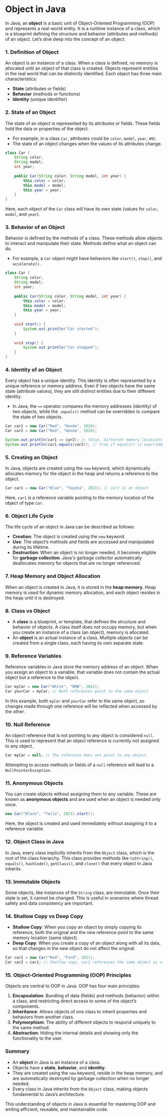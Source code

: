 # Object in Java

In Java, an **object** is a basic unit of Object-Oriented Programming (OOP) and represents a real-world entity. It is a runtime instance of a class, which is a blueprint defining the structure and behavior (attributes and methods) of an object. Let’s dive deep into the concept of an object:

### 1. **Definition of Object**
An object is an instance of a class. When a class is defined, no memory is allocated until an object of that class is created. Objects represent entities in the real world that can be distinctly identified. Each object has three main characteristics:
- **State** (attributes or fields)
- **Behavior** (methods or functions)
- **Identity** (unique identifier)

### 2. **State of an Object**
The state of an object is represented by its attributes or fields. These fields hold the data or properties of the object.
- For example, in a class `Car`, attributes could be `color`, `model`, `year`, etc.
- The state of an object changes when the values of its attributes change.

```java
class Car {
    String color;
    String model;
    int year;
    
    public Car(String color, String model, int year) {
        this.color = color;
        this.model = model;
        this.year = year;
    }
}
```

Here, each object of the `Car` class will have its own state (values for `color`, `model`, and `year`).

### 3. **Behavior of an Object**
Behavior is defined by the methods of a class. These methods allow objects to interact and manipulate their state. Methods define what an object can do.
- For example, a `Car` object might have behaviors like `start()`, `stop()`, and `accelerate()`.

```java
class Car {
    String color;
    String model;
    int year;
    
    public Car(String color, String model, int year) {
        this.color = color;
        this.model = model;
        this.year = year;
    }
    
    void start() {
        System.out.println("Car started");
    }
    
    void stop() {
        System.out.println("Car stopped");
    }
}
```

### 4. **Identity of an Object**
Every object has a unique identity. This identity is often represented by a unique reference or memory address. Even if two objects have the same state (attribute values), they are still distinct entities due to their different identity.
- In Java, the `==` operator compares the memory addresses (identity) of two objects, while the `.equals()` method can be overridden to compare the state of two objects.

```java
Car car1 = new Car("Red", "Honda", 2020);
Car car2 = new Car("Red", "Honda", 2020);

System.out.println(car1 == car2); // false, different memory locations
System.out.println(car1.equals(car2)); // true if equals() is overridden to compare state
```

### 5. **Creating an Object**
In Java, objects are created using the `new` keyword, which dynamically allocates memory for the object in the heap and returns a reference to the object.

```java
Car car1 = new Car("Blue", "Toyota", 2021); // car1 is an object
```

Here, `car1` is a reference variable pointing to the memory location of the object of type `Car`.

### 6. **Object Life Cycle**
The life cycle of an object in Java can be described as follows:
- **Creation**: The object is created using the `new` keyword.
- **Use**: The object’s methods and fields are accessed and manipulated during its lifetime.
- **Destruction**: When an object is no longer needed, it becomes eligible for **garbage collection**. Java's garbage collector automatically deallocates memory for objects that are no longer referenced.

### 7. **Heap Memory and Object Allocation**
When an object is created in Java, it is stored in the **heap memory**. Heap memory is used for dynamic memory allocation, and each object resides in the heap until it is destroyed.

### 8. **Class vs Object**
- A **class** is a blueprint, or template, that defines the structure and behavior of objects. A class itself does not occupy memory, but when you create an instance of a class (an object), memory is allocated.
- An **object** is an actual instance of a class. Multiple objects can be created from a single class, each having its own separate state.

### 9. **Reference Variables**
Reference variables in Java store the memory address of an object. When you assign an object to a variable, that variable does not contain the actual object but a reference to the object.

```java
Car myCar = new Car("White", "BMW", 2022);
Car yourCar = myCar; // Both references point to the same object
```

In this example, both `myCar` and `yourCar` refer to the same object, so changes made through one reference will be reflected when accessed by the other.

### 10. **Null Reference**
An object reference that is not pointing to any object is considered `null`. This is used to represent that an object reference is currently not assigned to any object.

```java
Car myCar = null; // The reference does not point to any object
```

Attempting to access methods or fields of a `null` reference will lead to a `NullPointerException`.

### 11. **Anonymous Objects**
You can create objects without assigning them to any variable. These are known as **anonymous objects** and are used when an object is needed only once.

```java
new Car("Black", "Tesla", 2023).start();
```

Here, the object is created and used immediately without assigning it to a reference variable.

### 12. **Object Class in Java**
In Java, every class implicitly inherits from the `Object` class, which is the root of the class hierarchy. This class provides methods like `toString()`, `equals()`, `hashCode()`, `getClass()`, and `clone()` that every object in Java inherits.

### 13. **Immutable Objects**
Some objects, like instances of the `String` class, are immutable. Once their state is set, it cannot be changed. This is useful in scenarios where thread safety and data consistency are important.

### 14. **Shallow Copy vs Deep Copy**
- **Shallow Copy**: When you copy an object by simply copying its reference, both the original and the new reference point to the same memory location (same object).
- **Deep Copy**: When you create a copy of an object along with all its data, so that changes in the new object do not affect the original.

```java
Car car1 = new Car("Red", "Ford", 2021);
Car car2 = car1; // Shallow copy, car2 references the same object as car1
```

### 15. **Object-Oriented Programming (OOP) Principles**
Objects are central to OOP in Java. OOP has four main principles:
1. **Encapsulation**: Bundling of data (fields) and methods (behavior) within a class, and restricting direct access to some of the object’s components.
2. **Inheritance**: Allows objects of one class to inherit properties and behaviors from another class.
3. **Polymorphism**: The ability of different objects to respond uniquely to the same method.
4. **Abstraction**: Hiding the internal details and showing only the functionality to the user.

### Summary
- An **object** in Java is an instance of a class.
- Objects have a **state**, **behavior**, and **identity**.
- They are created using the `new` keyword, reside in the heap memory, and are automatically destroyed by garbage collection when no longer needed.
- Every class in Java inherits from the `Object` class, making objects fundamental to Java’s architecture.

This understanding of objects in Java is essential for mastering OOP and writing efficient, reusable, and maintainable code.